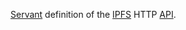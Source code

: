 [Servant](https://hackage.haskell.org/package/servant) definition of the [IPFS](https://ipfs.io) HTTP [API](https://docs.ipfs.io/reference/api/http/).
